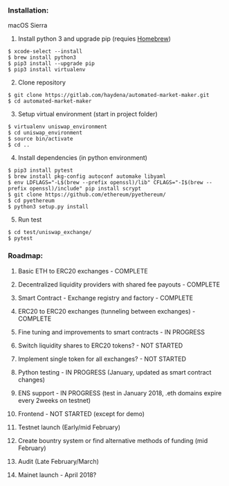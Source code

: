 ### Installation:

macOS Sierra

1) Install python 3 and upgrade pip (requies [Homebrew](https://brew.sh/))
```
$ xcode-select --install
$ brew install python3
$ pip3 install --upgrade pip
$ pip3 install virtualenv
```

2) Clone repository
```
$ git clone https://gitlab.com/haydena/automated-market-maker.git
$ cd automated-market-maker
```

3) Setup virtual environment (start in project folder)
```
$ virtualenv uniswap_environment
$ cd uniswap_environment
$ source bin/activate
$ cd ..
```

4) Install dependencies (in python environment)
```
$ pip3 install pytest
$ brew install pkg-config autoconf automake libyaml
$ env LDFLAGS="-L$(brew --prefix openssl)/lib" CFLAGS="-I$(brew --prefix openssl)/include" pip install scrypt
$ git clone https://github.com/ethereum/pyethereum/
$ cd pyethereum
$ python3 setup.py install
```

5) Run test
```
$ cd test/uniswap_exchange/
$ pytest
```


### Roadmap:

1) Basic ETH to ERC20 exchanges - COMPLETE

2) Decentralized liquidity providers with shared fee payouts - COMPLETE

3) Smart Contract - Exchange registry and factory - COMPLETE

4) ERC20 to ERC20 exchanges (tunneling between exchanges) - COMPLETE

5) Fine tuning and improvements to smart contracts - IN PROGRESS

6) Switch liquidity shares to ERC20 tokens? - NOT STARTED

7) Implement single token for all exchanges? - NOT STARTED

8) Python testing - IN PROGRESS (January, updated as smart contract changes)

9) ENS support - IN PROGRESS (test in January 2018, .eth domains expire every 2weeks on testnet)

10) Frontend - NOT STARTED (except for demo)

11) Testnet launch (Early/mid February)

12) Create bountry system or find alternative methods of funding (mid February)

13) Audit (Late February/March)

14) Mainet launch - April 2018?
